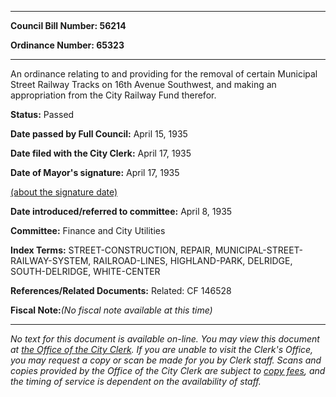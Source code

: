 

********

**Council Bill Number: 56214**
   
**Ordinance Number: 65323**
********

 An ordinance relating to and providing for the removal of certain Municipal Street Railway Tracks on 16th Avenue Southwest, and making an appropriation from the City Railway Fund therefor.

**Status:** Passed
   
**Date passed by Full Council:** April 15, 1935
   
**Date filed with the City Clerk:** April 17, 1935
   
**Date of Mayor's signature:** April 17, 1935
   
[(about the signature date)](/~public/approvaldate.htm)
   
   
   
**Date introduced/referred to committee:** April 8, 1935
   
**Committee:** Finance and City Utilities
   
   
**Index Terms:** STREET-CONSTRUCTION, REPAIR, MUNICIPAL-STREET-RAILWAY-SYSTEM, RAILROAD-LINES, HIGHLAND-PARK, DELRIDGE, SOUTH-DELRIDGE, WHITE-CENTER

**References/Related Documents:** Related: CF 146528

**Fiscal Note:**_(No fiscal note available at this time)_
********

_No text for this document is available on-line. You may view this document at [the Office of the City Clerk](http://www.seattle.gov/leg/clerk/contactUs.htm). If you are unable to visit the Clerk's Office, you may request a copy or scan be made for you by Clerk staff. Scans and copies provided by the Office of the City Clerk are subject to [copy fees](http://clerk.seattle.gov/~public/clerkfees.htm), and the timing of service is dependent on the availability of staff._

